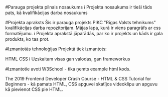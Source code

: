 #Parauga projekta pilnais nosaukums
ℹ️ Projekta nosaukums ir tieši tāds pats, kā kvalifikācijas darba nosaukums

#Projekta apraksts
Šis ir parauga projekts PIKC "Rīgas Valsts tehnikums" kvalifikācijas darba repozitorijam. Mājas lapa, kurā ir viens paragrāfs ar css formatējumu.
ℹ️ Projekta aprakstā jāparādās, par ko ir projekts un kāds ir gala produkts, ko tas prot.

#Izmantotās tehnoloģijas
Projektā tiek izmantots:

HTML
CSS
ℹ️ Uzskaitam visas gan valodas, gan frameworkus

#Izmantotie avoti
W3School - tika ņemts example html kods.

The 2019 Frontend Developer Crash Course - HTML & CSS Tutorial for Beginners - kā pamats HTML, CSS apguvei skatījos videoklipu un apguvu kā pievienot CSS pie HTML.

